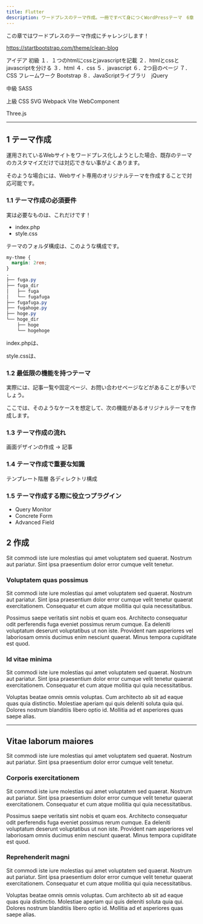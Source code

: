 ```yaml
---
title: Flutter
description: ワードプレスのテーマ作成。一冊ですべて身につくWordPressテーマ　6章 
---
```

この章ではワードプレスのテーマ作成にチャレンジします！

https://startbootstrap.com/theme/clean-blog


アイデア
初級
１．１つのhtmlにcssとjavascriptを記載
２．htmlとcssとjavascriptを分ける
３．html
４．css
５．javascript
６．2つ目のページ
７．CSS フレームワーク Bootstrap
８．JavaScriptライブラリ　jQuery

中級
SASS


上級
CSS
SVG
Webpack
Vite
WebComponent

Three.js


---
## 1 テーマ作成

運用されているWebサイトをワードプレス化しようとした場合、既存のテーマのカスタマイズだけでは対応できない事がよくあります。

そのような場合には、Webサイト専用のオリジナルテーマを作成することで対応可能です。

### 1.1 テーマ作成の必須要件

実は必要なものは、これだけです！

- index.php
- style.css

テーマのフォルダ構成は、このような構成です。

```css
my-thme {
  margin: 2rem;
}
.
├── fuga.py
├── fuga_dir
│   ├── fuga
│   └── fugafuga
├── fugafuga.py
├── fugahoge.py
├── hoge.py
└── hoge_dir
    ├── hoge
    └── hogehoge
```

index.phpは、

style.cssは、



### 1.2 最低限の機能を持つテーマ

実際には、記事一覧や固定ページ、お問い合わせページなどがあることが多いでしょう。

ここでは、そのようなケースを想定して、次の機能があるオリジナルテーマを作成します。

### 1.3 テーマ作成の流れ

画面デザインの作成 → 記事

### 1.4 テーマ作成で重要な知識

テンプレート階層
各ディレクトリ構成

### 1.5 テーマ作成する際に役立つプラグイン

- Query Monitor
- Concrete Form
- Advanced Field


## 2 作成

Sit commodi iste iure molestias qui amet voluptatem sed quaerat. Nostrum aut pariatur. Sint ipsa praesentium dolor error cumque velit tenetur.

### Voluptatem quas possimus

Sit commodi iste iure molestias qui amet voluptatem sed quaerat. Nostrum aut pariatur. Sint ipsa praesentium dolor error cumque velit tenetur quaerat exercitationem. Consequatur et cum atque mollitia qui quia necessitatibus.

Possimus saepe veritatis sint nobis et quam eos. Architecto consequatur odit perferendis fuga eveniet possimus rerum cumque. Ea deleniti voluptatum deserunt voluptatibus ut non iste. Provident nam asperiores vel laboriosam omnis ducimus enim nesciunt quaerat. Minus tempora cupiditate est quod.

### Id vitae minima

Sit commodi iste iure molestias qui amet voluptatem sed quaerat. Nostrum aut pariatur. Sint ipsa praesentium dolor error cumque velit tenetur quaerat exercitationem. Consequatur et cum atque mollitia qui quia necessitatibus.

Voluptas beatae omnis omnis voluptas. Cum architecto ab sit ad eaque quas quia distinctio. Molestiae aperiam qui quis deleniti soluta quia qui. Dolores nostrum blanditiis libero optio id. Mollitia ad et asperiores quas saepe alias.

---

## Vitae laborum maiores

Sit commodi iste iure molestias qui amet voluptatem sed quaerat. Nostrum aut pariatur. Sint ipsa praesentium dolor error cumque velit tenetur.

### Corporis exercitationem

Sit commodi iste iure molestias qui amet voluptatem sed quaerat. Nostrum aut pariatur. Sint ipsa praesentium dolor error cumque velit tenetur quaerat exercitationem. Consequatur et cum atque mollitia qui quia necessitatibus.

Possimus saepe veritatis sint nobis et quam eos. Architecto consequatur odit perferendis fuga eveniet possimus rerum cumque. Ea deleniti voluptatum deserunt voluptatibus ut non iste. Provident nam asperiores vel laboriosam omnis ducimus enim nesciunt quaerat. Minus tempora cupiditate est quod.

### Reprehenderit magni

Sit commodi iste iure molestias qui amet voluptatem sed quaerat. Nostrum aut pariatur. Sint ipsa praesentium dolor error cumque velit tenetur quaerat exercitationem. Consequatur et cum atque mollitia qui quia necessitatibus.

Voluptas beatae omnis omnis voluptas. Cum architecto ab sit ad eaque quas quia distinctio. Molestiae aperiam qui quis deleniti soluta quia qui. Dolores nostrum blanditiis libero optio id. Mollitia ad et asperiores quas saepe alias.
